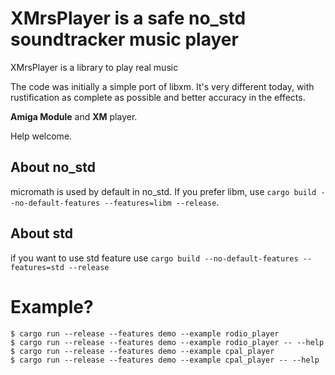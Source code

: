 # XMrsPlayer is a safe no_std soundtracker music player

XMrsPlayer is a library to play real music

The code was initially a simple port of libxm. It's very different today, with rustification as complete as possible and better accuracy in the effects.

**Amiga Module** and **XM** player.

Help welcome.

## About no_std

micromath is used by default in no_std. If you prefer libm, use `cargo build --no-default-features --features=libm --release`.

## About std

if you want to use std feature use `cargo build --no-default-features --features=std --release`

# Example?

```
$ cargo run --release --features demo --example rodio_player
$ cargo run --release --features demo --example rodio_player -- --help
$ cargo run --release --features demo --example cpal_player
$ cargo run --release --features demo --example cpal_player -- --help
```
